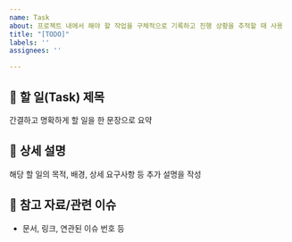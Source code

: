 ```yaml
---
name: Task
about: 프로젝트 내에서 해야 할 작업을 구체적으로 기록하고 진행 상황을 추적할 때 사용
title: "[TODO]"
labels: ''
assignees: ''

---
```


## 📌 할 일(Task) 제목
간결하고 명확하게 할 일을 한 문장으로 요약

## 📝 상세 설명
해당 할 일의 목적, 배경, 상세 요구사항 등 추가 설명을 작성

## 🔗 참고 자료/관련 이슈
- 문서, 링크, 연관된 이슈 번호 등
